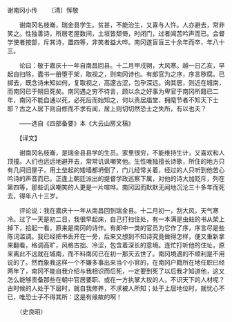 谢南冈小传
　　〔清〕恽敬

　　谢南冈名枝崙，瑞金县学生。贫甚，不能治生，又喜与人忤。人亦避去，常非笑之。性独善诗，所居老屋数间，土垣皆颓倚，时闭门，过者闻苦吟声而已。会督学使者按部，斥其诗，置四等，非笑者益大哗。南冈遂盲盲三十余年而卒，年八十三。

　　论曰：敬于嘉庆十一年自南昌回县。十二月甲戌朔，大风寒。越一日乙亥，早起自扫除，蠹书一册堕于架，取视之，则南冈诗也。有郎官为之序，序言秽腐。已掷去，既念诗未知如何，复取视之，高邃古涩，包孕深远。询其居，则近在城南，而南冈已于朔日死矣。南冈遇之穷不待言，顾以余之好事为卑官于南冈所籍已二年，南冈不能自通以死，必死后而始知之，何以责居庙堂、拥麾节者不知天下士耶？古之人居下则自修而不求有闻，居上则切切然恐士之失所，有以也夫？

　　——选自《四部备要》本《大云山房文稿》　

　　【译文】　

　　谢南冈名枝崙，是瑞金县县学的生员。家里很穷，不能维持生计，又喜欢和人顶撞。人们也远远地避开去，常常讥讽嘲笑他。生性唯独擅长诗歌，所住的地方只有几间旧屋子，用土垒起的矮墙都坍倒了，门儿经常关着，经过的人只听到他苦心吟诗的声音而已。正逢上朝廷派出的提督学政巡察下属，对他的诗大加贬斥，列在第四等，那些讥讽嘲笑的人更是一片喧哗。南冈因而默默无闻地沉沦三十多年而死去，得年八十三岁。

　　评论说：我在嘉庆十一年从南昌回到瑞金县。十二月初一，刮大风，天气寒冷。过了一天是初二日，我很早起床，自己打扫住处，有一本满是虫蛀的书从架上掉下，拾起一看，原来是南冈的诗作。有郎中一类的官员为它作了序，序言尽是些陈词滥调。我已经把书丢开在一旁，后来又想到不知诗究竟做得怎样，便又重新拿来翻看，格调高旷，风格古拙、冷涩，包含着深长的意境。连忙打听他的住址，原来离此不远就在城南，而不料南冈已在初一那天去世了。南冈境遇的不顺利是不用说的了。然而象我这样一个不嫌多事出来当个小官的，在南冈户籍所在地任职已经两年了，南冈不能自我介绍与我相识而后死，一定要到死了以后我才知道他，这又怎么能够责备那些在朝中官居要职、或在一方执掌大权的人，不识天下的人材呢？古时候的人处于下层时，就自我修养，不求被人所知；处于上层地位时，就忧心不已，唯恐士子不得其所：这是有缘故的啊！

　　（史良昭） 


